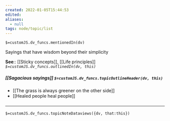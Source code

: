 ```yaml
---
created: 2022-01-05T15:44:53 
edited: 
aliases:
  - null
tags: node/topic/list
---
```

`$=customJS.dv_funcs.mentionedIn(dv)`

Sayings that have wisdom beyond their simplicity

**See**:: [[Sticky concepts]], [[Life principles]]
*`$=customJS.dv_funcs.outlinedIn(dv, this)`*

##### [[Sagacious sayings]] `$=customJS.dv_funcs.topicOutlineHeader(dv, this)`

- [[The grass is always greener on the other side]]
- [[Healed people heal people]]

### <hr class="dataviews"/>

`$=customJS.dv_funcs.topicNoteDataviews({dv, that:this})`
